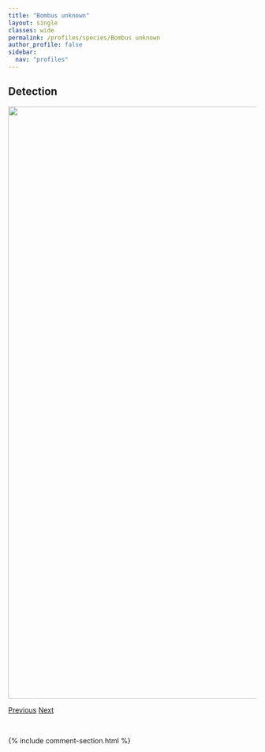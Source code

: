```yaml
---
title: "Bombus unknown"
layout: single
classes: wide
permalink: /profiles/species/Bombus unknown
author_profile: false
sidebar:
  nav: "profiles"
---
```


<h2>Detection</h2>

<a href="/ANBC/assets/figures/species/Bombus unknown/range-map.png">
<img src="/ANBC/assets/figures/species/Bombus unknown/range-map.png" height = "1200" width = "800">
</a>

<a href="/profiles/species/Bombus terricola" class="pagination--pager" title="PreviousName">Previous</a> <a href="/profiles/species/Bombus vagans" class="pagination--pager" title="NextName">Next</a>

<p>&nbsp;</p>

{% include comment-section.html %}
